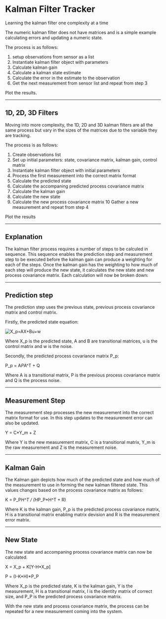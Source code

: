 # Kalman Filter Tracker
Learning the kalman filter one complexity at a time

The numeric kalman filter does not have matrices and is a simple example calculating errors and updating a numeric state.

The process is as follows:

1) setup observations from sensor as a list
2) Instantiate kalman filter object with parameters
3) Calculate kalman gain
4) Calculate a kalman state estimate
5) Calculate the error in the estimate to the observation
6) Get the next measurement from sensor list and repeat from step 3

Plot the results.

---
1D, 2D, 3D Filters
---
Moving into more complexity, the 1D, 2D and 3D kalman filters are all the same process but vary in the sizes of the matrices due to the variable they are tracking.

The process is as follows:

1) Create observations list
2) Set up initial parameters: state, covariance matrix, kalman gain, control matrix
3) Instantiate kalman filter object with initial parameters
4) Process the first measurement into the correct matrix format
5) Calculate the predicted state
6) Calculate the accompaning predicted process covariance matrix
7) Calculate the kalman gain
8) Calculate the new state
9) Calculate the new process covariance matrix
10 Gather a new measurement and repeat from step 4

Plot the results

---
Explanation
---
The kalman filter process requires a number of steps to be calculed in sequence. This sequence enables the prediction step and measurement step to be executed before the kalman gain can produce a weighting for each of the steps. Once the kalman gain has the weighting to how much of each step will produce the new state, it calculates the new state and new process covariance matrix. Each calculation will now be broken down:

---
Prediction step
---
The prediction step uses the previous state, previous process covariance matrix and control matrix.

Firstly, the predicted state equation:

<img src="https://latex.codecogs.com/svg/latex?X_p=AX&plus;Bu&plus;w" title="X_p=AX+Bu+w" />

Where X_p is the predicted state, A and B are transitional matrices, u is the control matrix and w is the noise.

Secondly, the predicted process covariance matrix P_p:

P_p = A*P*A^T + Q

Where A is a transitional matrix, P is the previous process covariance matrix and Q is the process noise.

---
Measurement Step
---
The measurement step processes the new measurement into the correct matrix format for use. In this step updates to the measurement error can also be updated.

Y = C*Y_m + Z

Where Y is the new measurement matrix, C is a transitional matrix, Y_m is the raw measurement and Z is the measurement noise.

---
Kalman Gain
---
The Kalman gain depicts how much of the predicted state and how much of the measurement to use in forming the new kalman filtered state. This values changes based on the process covariance matrix as follows:

K = P_P*H^T / (H*P_P*H^T + R)

Where K is the kalman gain, P_p is the predicted process covariance matrix, H is a transitional matrix enabling matrix devision and R is the measurement error matrix.

---
New State
---
The new state and accompaning process covariance matrix can now be calculated.

X = X_p + K[Y-H*X_p]

P = (I-K*H)*P_P

Where X_p is the predicted state, K is the kalman gain, Y is the measurement, H is a transitional matrix, I is the identity matrix of correct size, and P_P is the predicted process covariance matrix.

With the new state and process covariance matrix, the process can be repeated for a new measurement coming into the system.





